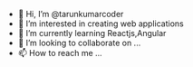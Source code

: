 - 👋 Hi, I’m @tarunkumarcoder
- 👀 I’m interested in creating web applications
- 🌱 I’m currently learning Reactjs,Angular
- 💞️ I’m looking to collaborate on ...
- 📫 How to reach me ...

<!---
tarunkumarcoder/tarunkumarcoder is a ✨ special ✨ repository because its `README.md` (this file) appears on your GitHub profile.
You can click the Preview link to take a look at your changes.
--->
